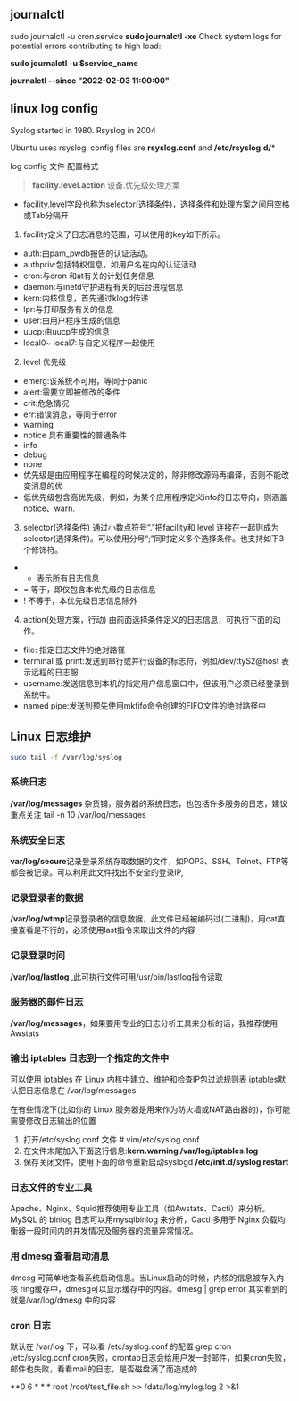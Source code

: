 ## journalctl
sudo journalctl -u cron.service
**sudo journalctl -xe** Check system logs for potential errors contributing to high load: 

**sudo journalctl -u $service_name**

**journalctl --since "2022-02-03 11:00:00"**


## linux log config

Syslog started in 1980.
Rsyslog in 2004

Ubuntu uses rsyslog, config files are **rsyslog.conf** and **/etc/rsyslog.d/***

log config 文件 配置格式
> **facility.level.action** 设备.优先级处理方案

- facility.level字段也称为selector(选择条件)，选择条件和处理方案之间用空格或Tab分隔开
1. facility定义了日志消息的范围，可以使用的key如下所示。
- auth:由pam_pwdb报告的认证活动。
- authpriv:包括特权信息，如用户名在内的认证活动
- cron:与cron 和at有关的计划任务信息
- daemon:与inetd守护进程有关的后台进程信息
- kern:内核信息，首先通过klogd传递
- lpr:与打印服务有关的信息
- user:由用户程序生成的信息
- uucp:由uucp生成的信息
- local0~ local7:与自定义程序一起使用

2. level 优先级
- emerg:该系统不可用，等同于panic
- alert:需要立即被修改的条件
- crit:危急情况
- err:错误消息，等同于error
- warning
- notice 具有重要性的普通条件
- info
- debug
- none
- 优先级是由应用程序在编程的时候决定的，除非修改源码再编译，否则不能改变消息的优
- 低优先级包含高优先级，例如，为某个应用程序定义info的日志导向，则涵盖notice、warn.
3.  selector(选择条件)
通过小数点符号“.”把facility和 level 连接在一起则成为selector(选择条件)。可以使用分号“;”同时定义多个选择条件。也支持如下3个修饰符。
- * 表示所有日志信息
- = 等于，即仅包含本优先级的日志信息
- ! 不等于，本优先级日志信息除外
4. action(处理方案，行动)
由前面选择条件定义的日志信息，可执行下面的动作。
- file: 指定日志文件的绝对路径
- terminal 或 print:发送到串行或并行设备的标志符，例如/dev/ttyS2@host 表示远程的日志服
- username:发送信息到本机的指定用户信息窗口中，但该用户必须已经登录到系统中。
- named pipe:发送到预先使用mkfifo命令创建的FIFO文件的绝对路径中

## Linux 日志维护

```sh
sudo tail -f /var/log/syslog
```
### 系统日志

**/var/log/messages** 杂货铺，服务器的系统日志，也包括许多服务的日志，建议重点关注 tail -n 10 /var/log/messages

### 系统安全日志
**var/log/secure**记录登录系统存取数据的文件，如POP3、SSH、Telnet、FTP等都会被记录。可以利用此文件找出不安全的登录IP,

### 记录登录者的数据
**/var/log/wtmp**记录登录者的信息数据，此文件已经被编码过(二进制)，用cat直接查看是不行的，必须使用last指令来取出文件的内容

### 记录登录时间
**/var/log/lastlog** ,此可执行文件可用/usr/bin/lastlog指令读取

### 服务器的邮件日志
**/var/log/messages**，如果要用专业的日志分析工具来分析的话，我推荐使用Awstats

### 输出 iptables 日志到一个指定的文件中
可以使用 iptables 在 Linux 内核中建立、维护和检查IP包过滤规则表
iptables默认把日志信息在 /var/log/messages

在有些情况下(比如你的 Linux 服务器是用来作为防火墙或NAT路由器的)，你可能需要修改日志输出的位置
1. 打开/etc/syslog.conf 文件 # vim/etc/syslog.conf
2. 在文件末尾加入下面这行信息:**kern.warning /var/log/iptables.log**
3. 保存关闭文件，使用下面的命令重新启动syslogd **/etc/init.d/syslog restart**

### 日志文件的专业工具
Apache、Nginx、Squid推荐使用专业工具（如Awstats、Cacti）来分析。MySQL 的 binlog 日志可以用mysqlbinlog 来分析，Cacti 多用于 Nginx 负载均衡器一段时间内的并发情况及服务器的流量异常情况。

### 用 dmesg 查看启动消息
dmesg 可简单地查看系统启动信息。当Linux启动的时候，内核的信息被存入内核 ring缓存中，dmesg可以显示缓存中的内容。dmesg | grep error 其实看到的就是/var/log/dmesg 中的内容

### cron 日志
默认在 /var/log 下，可以看 /etc/syslog.conf 的配置 grep cron /etc/syslog.conf
cron失败，crontab日志会给用户发一封邮件，如果cron失败，邮件也失败，看看mail的日志，是否磁盘满了而造成的

**0 6 * * * root /root/test_file.sh >> /data/log/mylog.log 2 >&1
